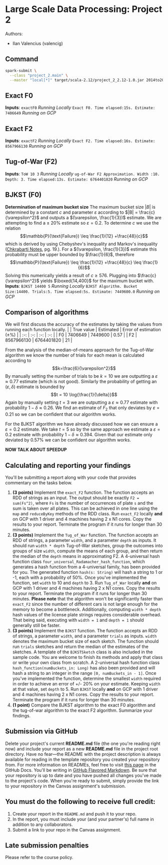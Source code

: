 # Large Scale Data Processing: Project 2

Authors:
- Ilan Valencius (valencig)

## Command
```sh
spark-submit \
  --class "project_2.main" \
  --master "local[*]" target/scala-2.12/project_2_2.12-1.0.jar 2014to2017.csv _inputs_
```

## Exact F0
__Inputs__: `exactF0`
_Running Locally_
`Exact F0. Time elapsed:15s. Estimate: 7406649`
_Running on GCP_

## Exact F2
__Inputs__: `exactF2`
_Running Locally_
`Exact F2. Time elapsed:16s. Estimate: 8567966130`
_Running on GCP_

## Tug-of-War (F2)
__Inputs__: `ToW 10 3`
_Running Locally_
`ug-of-War F2 Approximation. Width :10. Depth: 3. Time elapsed:13s. Estimate: 6764401820`
_Running on GCP_

## BJKST (F0)
__Determination of maximum bucket size__
The maximum bucket size $|B|$ is determined by a constant $c$ and parameter $\varepsilon$ according to $|B| = \frac{c}{\varepsilon^2}$ and outputs a $(\varepsilon, \frac{1}{3})$ estimate. We are attempting to find a $\pm$ 20% estimate so $\varepsilon=0.2$. To determine $c$ we use the relation $$\mathbb{P}(\text{Failure}) \leq \frac{1}{12} +\frac{48}{c}$$ which is derived by using Chebyshev's inequality and Markov's inequality ([Chkrabarti Notes](https://www.cs.dartmouth.edu/~ac/Teach/data-streams-lecnotes.pdf), pg. 19.). For a $(\varepsilon, \frac{1}{3})$ estimate this probability must be upper bounded by $\frac{1}{6}$, therefore $$\mathbb{P}(\text{Failure}) \leq \frac{1}{12} +\frac{48}{c} \leq \frac{1}{6}$$ Solving this numerically yields a result of $c \geq 576$. Plugging into $\frac{c}{\varepsilon^2}$ yields $\boxed{14,400}$ for the maximum bucket with.
__Inputs__: `BJKST 14400 5`
_Running Locally_
`BJKST Algorithm. Bucket Size:14400. Trials:5. Time elapsed:5s. Estimate: 7449600.0`
_Running on GCP_

## Comparison of algorithms
We will first discuss the accuracy of the estimates by taking the values from running each function locally. 
| | True value | Estimated | Error of estimation ($\pm$%) |
| :-: | :-: | :-: | :-: |
| F0 | 7406649 | 7449600 | 0.57  |
| F2 | 8567966130 | 6764401820 | 21 |

From the analysis of the median-of-means approach for the Tug-of-War algorithm we know the number of trials for each mean is calculated according to $$k=\frac{6}{\varepsilon^2}$$ By manually setting the number of trials to be $k=10$ we are outputting a $\varepsilon \approx 0.77$ estimate (which is not good). Similarly the probability of getting an $(\varepsilon, \delta)$ estimate is bounded by $$t = 10 \log{\frac{1}{\delta}}$$ Again by manually setting $t=3$ we are outputting a $\varepsilon \approx 0.77$ estimate with probability $1-\delta \approx 0.26$. We find an estimate of $F_2$ that only deviates by $\varepsilon = 0.21$ so we can be confident that our algorithm works.

For the BJKST algorithm we have already discussed how we can ensure a $\varepsilon = 0.2$ estimate. We take $t=5$ so by the same approach we estimate a $\varepsilon =0.2$ estimate with probability $1-\delta \approx 0.394$. Given that our estimate only deviated by 0.57% we can be confident our algorithm works.

__NOW TALK ABOUT SPEEDUP__

## Calculating and reporting your findings
You'll be submitting a report along with your code that provides commentary on the tasks below.  

1. **(3 points)** Implement the `exact_F2` function. The function accepts an RDD of strings as an input. The output should be exactly `F2 = sum(Fs^2)`, where `Fs` is the number of occurrences of plate `s` and the sum is taken over all plates. This can be achieved in one line using the `map` and `reduceByKey` methods of the RDD class. Run `exact_F2` locally **and** on GCP with 1 driver and 4 machines having 2 x N1 cores. Copy the results to your report. Terminate the program if it runs for longer than 30 minutes.
2. **(3 points)** Implement the `Tug_of_War` function. The function accepts an RDD of strings, a parameter `width`, and a parameter `depth` as inputs. It should run `width * depth` Tug-of-War sketches, group the outcomes into groups of size `width`, compute the means of each group, and then return the median of the `depth` means in approximating F2. A 4-universal hash function class `four_universal_Radamacher_hash_function`, which generates a hash function from a 4-universal family, has been provided for you. The generated function `hash(s: String)` will hash a string to 1 or -1, each with a probability of 50%. Once you've implemented the function, set `width` to 10 and `depth` to 3. Run `Tug_of_War` locally **and** on GCP with 1 driver and 4 machines having 2 x N1 cores. Copy the results to your report. Terminate the program if it runs for longer than 30 minutes. **Please note** that the algorithm won't be significantly faster than `exact_F2` since the number of different cars is not large enough for the memory to become a bottleneck. Additionally, computing `width * depth` hash values of the license plate strings requires considerable overhead. That being said, executing with `width = 1` and `depth = 1` should generally still be faster.
3. **(3 points)** Implement the `BJKST` function. The function accepts an RDD of strings, a parameter `width`, and a parameter `trials` as inputs. `width` denotes the maximum bucket size of each sketch. The function should run `trials` sketches and return the median of the estimates of the sketches. A template of the `BJKSTSketch` class is also included in the sample code. You are welcome to finish its methods and apply that class or write your own class from scratch. A 2-universal hash function class `hash_function(numBuckets_in: Long)` has also been provided and will hash a string to an integer in the range `[0, numBuckets_in - 1]`. Once you've implemented the function, determine the smallest `width` required in order to achieve an error of +/- 20% on your estimate. Keeping `width` at that value, set `depth` to 5. Run `BJKST` locally **and** on GCP with 1 driver and 4 machines having 2 x N1 cores. Copy the results to your report. Terminate the program if it runs for longer than 30 minutes.
4. **(1 point)** Compare the BJKST algorithm to the exact F0 algorithm and the tug-of-war algorithm to the exact F2 algorithm. Summarize your findings.

## Submission via GitHub
Delete your project's current **README.md** file (the one you're reading right now) and include your report as a new **README.md** file in the project root directory. Have no fear—the README with the project description is always available for reading in the template repository you created your repository from. For more information on READMEs, feel free to visit [this page](https://docs.github.com/en/github/creating-cloning-and-archiving-repositories/about-readmes) in the GitHub Docs. You'll be writing in [GitHub Flavored Markdown](https://guides.github.com/features/mastering-markdown). Be sure that your repository is up to date and you have pushed all changes you've made to the project's code. When you're ready to submit, simply provide the link to your repository in the Canvas assignment's submission.

## You must do the following to receive full credit:
1. Create your report in the ``README.md`` and push it to your repo.
2. In the report, you must include your (and your partner's) full name in addition to any collaborators.
3. Submit a link to your repo in the Canvas assignment.

## Late submission penalties
Please refer to the course policy.
